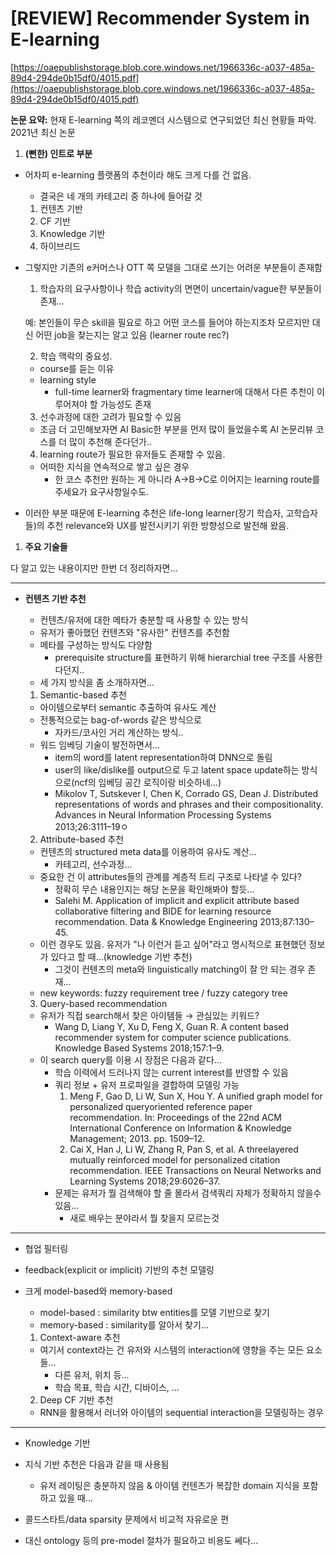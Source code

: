 # [REVIEW] Recommender System in E-learning

[https://oaepublishstorage.blob.core.windows.net/1966336c-a037-485a-89d4-294de0b15df0/4015.pdf](https://oaepublishstorage.blob.core.windows.net/1966336c-a037-485a-89d4-294de0b15df0/4015.pdf)

**논문 요약:** 
현재 E-learning 쪽의 레코멘더 시스템으로 연구되었던 최신 현황들 파악. 2021년 최신 논문

1. **(뻔한) 인트로 부분**

- 어차피 e-learning 플랫폼의 추천이라 해도 크게 다를 건 없음.
    - 결국은 네 개의 카테고리 중 하나에 들어갈 것
    
    1) 컨텐츠 기반
    2) CF 기반
    3) Knowledge 기반
    4) 하이브리드
- 그렇지만 기존의 e커머스나 OTT 쪽 모델을 그대로 쓰기는 어려운 부분들이 존재함
    
    1) 학습자의 요구사항이나 학습 activity의 면면이 uncertain/vague한 부분들이 존재...
    
    예: 본인들이 무슨 skill을 필요로 하고 어떤 코스를 들어야 하는지조차 모르지만
    대신 어떤 job을 찾는지는 알고 있음
    (learner route rec?)
    
    2) 학습 맥락의 중요성.
    
    - course를 듣는 이유
    - learning style
        - full-time learner와 fragmentary time learner에 대해서 다른 추천이 이루어져야 할 가능성도 존재
    
    3) 선수과정에 대한 고려가 필요할 수 있음
    
    - 조금 더 고민해보자면 AI Basic한 부분을 먼저 많이 들었을수록 AI 논문리뷰 코스를 더 많이 추천해 준다던가..
    
    4) learning route가 필요한 유저들도 존재할 수 있음.
    
    - 어떠한 지식을 연속적으로 쌓고 싶은 경우
        - 한 코스 추천만 원하는 게 아니라 A→B→C로 이어지는 learning route를 주세요가 요구사항일수도.
        
- 이러한 부분 때문에 E-learning 추천은 life-long learner(장기 학습자, 고학습자들)의 추천 relevance와 UX를 발전시키기 위한 방향성으로 발전해 왔음.

1. **주요 기술들**

다 알고 있는 내용이지만 한번 더 정리하자면...

---

- **컨텐츠 기반 추천**
    
    
    - 컨텐츠/유저에 대한 메타가 충분할 때 사용할 수 있는 방식
    - 유저가 좋아했던 컨텐츠와 "유사한" 컨텐츠를 추천함
    - 메타를 구성하는 방식도 다양함
        - prerequisite structure를 표현하기 위해 hierarchial tree 구조를 사용한다던지..
    - 세 가지 방식을 좀 소개하자면...
    
    1) Semantic-based 추천
    
    - 아이템으로부터 semantic 추출하여 유사도 계산
    - 전통적으로는 bag-of-words 같은 방식으로
        - 자카드/코사인 거리 계산하는 방식..
    - 워드 임베딩 기술이 발전하면서...
        - item의 word를 latent representation하여 DNN으로 돌림
        - user의 like/dislike를 output으로 두고 latent space update하는 방식으로(ncf의 임베딩 공간 로직이랑 비슷하네...)
        - Mikolov T, Sutskever I, Chen K, Corrado GS, Dean J. Distributed representations of words and phrases and their compositionality. Advances in Neural Information Processing Systems 2013;26:3111–19ㅇ
    
    2) Attribute-based 추천
    
    - 컨텐츠의 structured meta data를 이용하여 유사도 계산...
        - 카테고리, 선수과정...
    - 중요한 건 이 attributes들의 관계를 계층적 트리 구조로 나타낼 수 있다?
        - 정확히 무슨 내용인지는 해당 논문을 확인해봐야 할듯...
        - Salehi M. Application of implicit and explicit attribute based collaborative filtering and BIDE for learning resource recommendation. Data & Knowledge Engineering 2013;87:130–45.
    - 이런 경우도 있음. 유저가 "나 이런거 듣고 싶어"라고 명시적으로 표현했던 정보가 있다고 할 때...(knowledge 기반 추천)
        - 그것이 컨텐츠의 meta와 linguistically matching이 잘 안 되는 경우 존재...
    - new keywords: fuzzy requirement tree / fuzzy category tree
    
    3) Query-based recommendation
    
    - 유저가 직접 search해서 찾은 아이템들 → 관심있는 키워드?
        - Wang D, Liang Y, Xu D, Feng X, Guan R. A content ­based recommender system for computer science publications. Knowledge Based Systems 2018;157:1–9.
    - 이 search query를 이용 시 장점은 다음과 같다...
        - 학습 이력에서 드러나지 않는 current interest를 반영할 수 있음
        - 쿼리 정보 + 유저 프로파일을 결합하여 모델링 가능
            1. Meng F, Gao D, Li W, Sun X, Hou Y. A unified graph model for personalized query­oriented reference paper recommendation. In: Proceedings of the 22nd ACM International Conference on Information & Knowledge Management; 2013. pp. 1509–12.
            2. Cai X, Han J, Li W, Zhang R, Pan S, et al. A three­layered mutually reinforced model for personalized citation recommendation. IEEE Transactions on Neural Networks and Learning Systems 2018;29:6026–37.
        - 문제는 유저가 뭘 검색해야 할 줄 몰라서 검색쿼리 자체가 정확하지 않을수 있음...
            - 새로 배우는 분야라서 뭘 찾을지 모르는것
    

---

- 협업 필터링

- feedback(explicit or implicit) 기반의 추천 모델링
- 크게 model-based와 memory-based
    - model-based : similarity btw entities를 모델 기반으로 찾기
    - memory-based : similarity를 알아서 찾기...
    
    1) Context-aware 추천
    
    - 여기서 context라는 건 유저와 시스템의 interaction에 영향을 주는 모든 요소들...
        - 다른 유저, 위치 등...
        - 학습 목표, 학습 시간, 디바이스, ...
    
    2) Deep CF 기반 추천
    
    - RNN을 활용해서 러너와 아이템의 sequential interaction을 모델링하는 경우
    

---

- Knowledge 기반

- 지식 기반 추천은 다음과 같을 때 사용됨
    - 유저 레이팅은 충분하지 않음 & 아이템 컨텐츠가 복잡한 domain 지식을 포함하고 있을 때...
- 콜드스타트/data sparsity 문제에서 비교적 자유로운 편
- 대신 ontology 등의 pre-model 절차가 필요하고 비용도 쎄다...